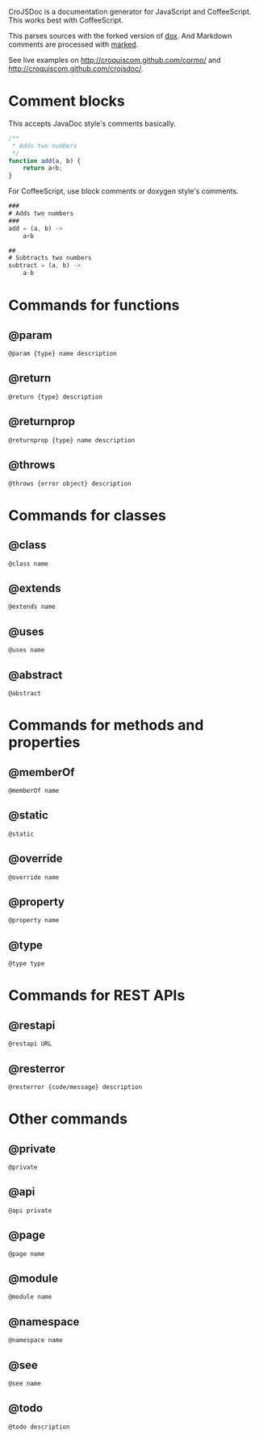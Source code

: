 CroJSDoc is a documentation generator for JavaScript and CoffeeScript.
This works best with CoffeeScript.

This parses sources with the forked version of [dox](https://github.com/visionmedia/dox).
And Markdown comments are processed with [marked](https://github.com/chjj/marked).

See live examples on http://croquiscom.github.com/cormo/ and http://croquiscom.github.com/crojsdoc/.

# Comment blocks

This accepts JavaDoc style's comments basically.

```javascript
/**
 * Adds two numbers
 */
function add(a, b) {
    return a+b;
}
```

For CoffeeScript, use block comments or doxygen style's comments.

```javascript
###
# Adds two numbers
###
add = (a, b) ->
    a+b

##
# Subtracts two numbers
subtract = (a, b) ->
    a-b
```

# Commands for functions

## @param

```
@param {type} name description
```

## @return

```
@return {type} description
```

## @returnprop

```
@returnprop {type} name description
```

## @throws

```
@throws {error object} description
```

# Commands for classes

## @class

```
@class name
```

## @extends

```
@extends name
```

## @uses

```
@uses name
```

## @abstract

```
@abstract
```

# Commands for methods and properties

## @memberOf

```
@memberOf name
```

## @static

```
@static
```

## @override

```
@override name
```

## @property

```
@property name
```

## @type

```
@type type
```

# Commands for REST APIs

## @restapi

```
@restapi URL
```

## @resterror

```
@resterror {code/message} description
```

# Other commands

## @private

```
@private
```

## @api

```
@api private
```

## @page

```
@page name
```

## @module

```
@module name
```

## @namespace

```
@namespace name
```

## @see 

```
@see name
```

## @todo

```
@todo description
```
